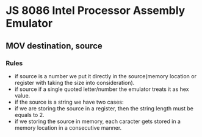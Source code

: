 # JS 8086 Intel Processor Assembly Emulator

## MOV destination, source
### Rules <br />
  - if source is a number we put it directly in the source(memory location or register with taking the size into consideration).
  - if source if a single quoted letter/number the emulator treats it as hex value.
  - if the source is a string we have two cases:
  - if we are storing the source in a register, then the string length must be equals to 2.
  - if we storing the source in memory, each caracter gets stored in a memory location in a consecutive manner.
